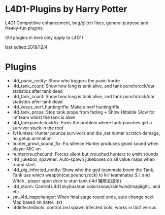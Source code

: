 # L4D1-Plugins by Harry Potter
L4D1 Competitive enhancement, bug/glitch fixes, general purpose and freaky-fun plugins.

(All plugins in here only apply to L4D1) 

last edited:2018/12/4

# Plugins
* l4d_panic_notify: Show who triggers the panic horde
* l4d_tank_count: Show how long is tank alive, and tank punch/rock/car statistics after tank dead
* l4d_tank_count: Show how long is tank alive, and tank punch/rock/car statistics after tank dead
* l4d_vesus_nerf_huntingrifle: Make a nerf huntingrifle
* l4d_tank_props: Stop tank props from fading + Show Hittable Glow for inf team whilst the tank is alive
* l4d_tankpunchstuckfix: Fixes the problem where tank-punches get a survivor stuck in the roof
* 1vHunters: Hunter pounce survivors and die ,set hunter scratch damage, no getup animation
* hunter_growl_sound_fix: Fix silence Hunter produces growl sound when player MIC on
* huntercrouchsound: Forces silent but crouched hunters to emitt sounds
* l4d_jukebox_spawner: Auto-spawn jukeboxes on all value maps when round start.
* l4d_pig_infected_notify: Show who the god teammate boom the Tank, Tank use which weapon(car,pounch,rock) to kill teammates S.I. and Witch , player open door to stun tank (l4d 豬隊友提示)
* l4d_storm: Control L4d1 skybox/sun color/snow/rain/wind/maplight...and etc
* sm_l4d_mapchanger: When final stage round ends, auto change next Map based on date/...txt
* l4dinfectedbots: control and spawn Infected bots, works in l4d1 versus
